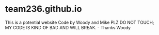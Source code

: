 # team236.github.io
This is a potential website
Code by Woody and Mike
PLZ DO NOT TOUCH; MY CODE IS KIND OF BAD AND WILL BREAK. - Thanks Woody
